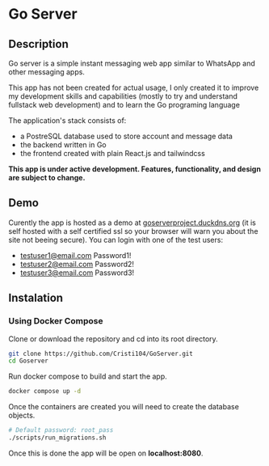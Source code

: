 # Go Server

## Description

Go server is a simple instant messaging web app similar to WhatsApp and other messaging apps. 

This app has not been created for actual usage, I only created it to improve my development skills and capabilities (mostly to try and understand fullstack web development) and to learn the Go programing language

The application's stack consists of:
- a PostreSQL database used to store account and message data
- the backend written in Go
- the frontend created with plain React.js and tailwindcss

**This app is under active development. Features, functionality, and design are subject to change.**

## Demo

Curently the app is hosted as a demo at [goserverproject.duckdns.org](https://goserverproject.duckdns.org) (it is self hosted with a self certified ssl so your browser will warn you about the site not beeing secure).
You can login with one of the test users:

- testuser1@email.com Password1!
- testuser2@email.com Password2!
- testuser3@email.com Password3!


## Instalation

### Using Docker Compose

Clone or download the repository and cd into its root directory.

```sh
git clone https://github.com/Cristi104/GoServer.git
cd Goserver
```

Run docker compose to build and start the app.

```sh
docker compose up -d
```

Once the containers are created you will need to create the database objects.

```sh
# Default password: root_pass
./scripts/run_migrations.sh
```

Once this is done the app will be open on **localhost:8080**.
